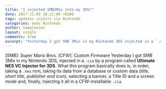 ```yaml
---
title: "I injected SMB3Mix into my 3DS!"
date: 2017-11-05 10:21:00 +0100
tags: updates injects cia Nintendo
categories: mods Nintendo
author: Samplasion
layout: single
comments: true
excerpt: "Yesterday I got SMB 3Mix in my Nintendo 3DS injected in a `.cia`..."
---
```

[SMB]: Super Mario Bros.
[CFW]: Custom Firmware
Yesterday I got SMB 3Mix in my Nintendo 3DS, injected in a `.cia` by a program called **Ultimate NES VC Injector for 3DS**. What this program basically does is, in order, taking a `.nes` rom, taking its data from a database or custom data _(title, short title, publisher and icon)_, selecting a banner, a Title ID and a screen mode and, finally, injecting it all in a CFW-installable `.cia`.
